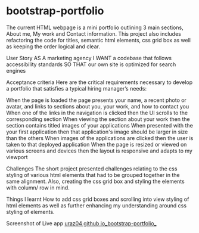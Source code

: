 # bootstrap-portfolio
The current HTML webpage is a mini portfolio outlining 3 main sections, About me, My work and Contact information. This project also includes refactoring the code for titles, semantic html elements, css grid box as well as keeping the order logical and clear.

User Story
AS A marketing agency I WANT a codebase that follows accessibility standards SO THAT our own site is optimized for search engines

Acceptance criteria
Here are the critical requirements necessary to develop a portfolio that satisfies a typical hiring manager’s needs:

When the page is loaded the page presents your name, a recent photo or avatar, and links to sections about you, your work, and how to contact you When one of the links in the navigation is clicked then the UI scrolls to the corresponding section When viewing the section about your work then the section contains titled images of your applications When presented with the your first application then that application's image should be larger in size than the others When images of the applications are clicked then the user is taken to that deployed application When the page is resized or viewed on various screens and devices then the layout is responsive and adapts to my viewport

Challenges
The short project presented challenges relating to the css styling of various html elements that had to be grouped together in the same alignment. Also, creating the css grid box and styling the elements with column/ row in mind.

Things I learnt
How to add css grid boxes and scrolling into view styling of html elements as well as further enhancing my understanding around css styling of elements.

Screenshot of Live app
[uraz04 github io_bootstrap-portfolio_](![image](https://user-images.githubusercontent.com/69035726/200685365-4ae94960-6a51-4938-8bed-de51f1b9fa18.png)
)
